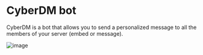 # CyberDM bot
CyberDM is a bot that allows you to send a personalized message to all the members of your server (embed or message).

![image](https://image.noelshack.com/fichiers/2021/01/1/1609720332-telecharge.png)
